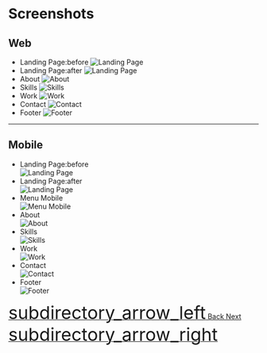 # Screenshots
<h2>Web</h2>
<ul>
    <li>Landing Page:before
        <img src="https://i.postimg.cc/dQhZ3qFS/Landing-Page-1-Web.png" alt="Landing Page">
    </li>
    <li>Landing Page:after
        <img src="https://i.postimg.cc/gj2DX1YH/Landing-Page-2-Web.png" alt="Landing Page">
    </li>
    <li>About
        <img src="https://i.postimg.cc/nc5yxGkP/About-Web.png" alt="About">
    </li>
    <li>Skills
        <img src="https://i.postimg.cc/prQJSxsv/Skills-Web.png" alt="Skills">
    </li>
    <li>Work
        <img src="https://i.postimg.cc/0NcgTRHp/Work-Web.png" alt="Work">
    </li>
    <li>Contact
        <img src="https://i.postimg.cc/nVYHkgnG/Contact-Web.png" alt="Contact">
    </li>
    <li>Footer
        <img src="https://i.postimg.cc/prgYyryK/Footer-Web.png" alt="Footer">
    </li>
</ul>
<hr>
<h2>Mobile</h2>
<ul>
    <li>Landing Page:before
        <br><img src="https://i.postimg.cc/MpTwDGGy/Landing-Page-1-Mobile.png" alt="Landing Page">
    </li>
    <li>Landing Page:after
        <br><img src="https://i.postimg.cc/4dFVYynB/Landing-Page-2-Mobile.png" alt="Landing Page">
    </li>
    <li>Menu Mobile
        <br><img src="https://i.postimg.cc/KY1T3L3w/Menu-Mobile.png" alt="Menu Mobile">
    </li>
    <li>About
        <br><img src="https://i.postimg.cc/W4Z3P7kN/About-Mobile.png" alt="About">
    </li>
    <li>Skills
        <br><img src="https://i.postimg.cc/qRfGkQDj/Skills-Mobile.png" alt="Skills">
    </li>
    <li>Work
        <br><img src="https://i.postimg.cc/m2dNcT6c/Work-Mobile.png" alt="Work">
    </li>
    <li>Contact
        <br><img src="https://i.postimg.cc/XYkZZLvs/Contact-Mobile.png" alt="Contact">
    </li>
    <li>Footer
        <br><img src="https://i.postimg.cc/8zSJP9TF/Footer-Mobile.png" alt="Footer">
    </li>
</ul>

<div class="buttons">
    <a href="README.md">
        <span style="font-size: 36px;" class="material-icons">subdirectory_arrow_left</span> Back
    </a>
    <a href="CSS.md">
        Next <span style="font-size: 36px;" class="material-icons">subdirectory_arrow_right</span>
    </a>
</div>